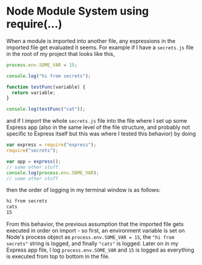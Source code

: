 # Node Module System using require(...)

When a module is imported into another file, any expressions in the imported file get evaluated it seems. For example if I have a `secrets.js` file in the root of my project that looks like this,

```javascript
process.env.SOME_VAR = 15;

console.log("hi from secrets");

function testFunc(variable) {
  return variable;
}

console.log(testFunc("cat"));
```

and if I import the whole `secrets.js` file into the file where I set up some Express app (also in the same level of the file structure, and probably not specific to Express itself but this was where I tested this behavior) by doing

```javascript
var express = require("express");
require("secrets");

var app = express();
// some other stuff
console.log(process.env.SOME_VAR);
// some other stuff
```

then the order of logging in my terminal window is as follows:

```markdown
hi from secrets
cats
15
```

From this behavior, the previous assumption that the imported file gets executed in order on import - so first, an environment variable is set on Node's process object as `process.env.SOME_VAR = 15`, the `"hi from secrets"` string is logged, and finally `"cats"` is logged. Later on in my Express app file, I log `process.env.SOME_VAR` and `15` is logged as everything is executed from top to bottom in the file.
